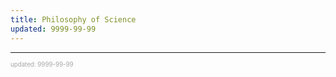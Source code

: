 ```yaml
---
title: Philosophy of Science
updated: 9999-99-99
---
```



---

<sup><sub><font color="#a6a6a6">updated: 9999-99-99</font></sub></sup>